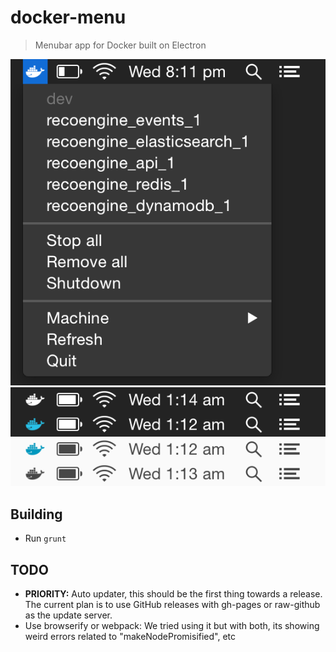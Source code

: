 # docker-menu

> Menubar app for Docker built on Electron

<img src="screenshot1.png" />

<img src="screenshot2.png" />

## Building

* Run `grunt`

## TODO

* **PRIORITY:** Auto updater, this should be the first thing towards a release. The current plan is to use GitHub releases with gh-pages or raw-github as the update server.
* Use browserify or webpack: We tried using it but with both, its showing weird errors related to "makeNodePromisified", etc
